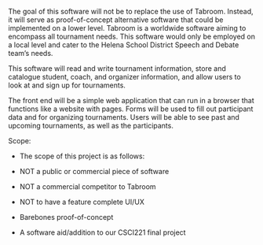 The goal of this software will not be to replace the use of Tabroom. Instead, it will serve as proof-of-concept alternative software that could be implemented on a lower level. 
Tabroom is a worldwide software aiming to encompass all tournament needs. This software would only be employed on a local level and cater to the Helena School District Speech and Debate team’s needs. 

This software will read and write tournament information, store and catalogue student, coach, and organizer information, and allow users to look at and sign up for tournaments.  

The front end will be a simple web application that can run in a browser that functions like a website with pages. Forms will be used to fill out participant data and for organizing tournaments. 
Users will be able to see past and upcoming tournaments, as well as the participants.  

 

Scope: 

- The scope of this project is as follows: 

- NOT a public or commercial piece of software 

- NOT a commercial competitor to Tabroom 

- NOT to have a feature complete UI/UX 

- Barebones proof-of-concept 

- A software aid/addition to our CSCI221 final project 
